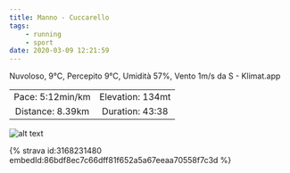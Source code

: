 ```yaml
---
title: Manno - Cuccarello
tags:
	- running
	- sport
date: 2020-03-09 12:21:59
---
```


Nuvoloso, 9°C, Percepito 9°C, Umidità 57%, Vento 1m/s da S - Klimat.app

| | |
| :-: | :-: |
| Pace: 5:12min/km | Elevation: 134mt |
| Distance: 8.39km | Duration: 43:38 |



![alt text](/images/2020/20200309-activity-map.png "map")


{% strava id:3168231480 embedId:86bdf8ec7c66dff81f652a5a67eeaa70558f7c3d %}